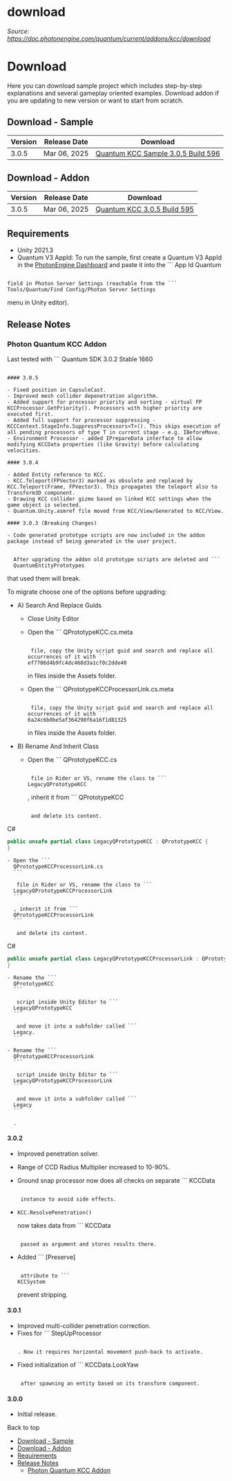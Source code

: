 # download

_Source: https://doc.photonengine.com/quantum/current/addons/kcc/download_

# Download

Here you can download sample project which includes step-by-step explanations and several gameplay oriented examples. Download addon if you are updating to new version or want to start from scratch.

## Download - Sample

| Version | Release Date | Download |
| --- | --- | --- |
| 3.0.5 | Mar 06, 2025 | [Quantum KCC Sample 3.0.5 Build 596](https://dashboard.photonengine.com/download/quantum/quantum-kcc-sample-3.0.5.zip) |

## Download - Addon

| Version | Release Date | Download |
| --- | --- | --- |
| 3.0.5 | Mar 06, 2025 | [Quantum KCC 3.0.5 Build 595](https://dashboard.photonengine.com/download/quantum/quantum-kcc-3.0.5.unitypackage) | [Release Notes](#3.0.5) |

## Requirements

- Unity 2021.3
- Quantum V3 AppId: To run the sample, first create a Quantum V3 AppId in the [PhotonEngine Dashboard](https://dashboard.photonengine.com) and paste it into the ```
App Id Quantum
```

field in Photon Server Settings (reachable from the ```
Tools/Quantum/Find Config/Photon Server Settings
```

menu in Unity editor).

## Release Notes

### Photon Quantum KCC Addon

Last tested with ```
Quantum SDK 3.0.2 Stable 1660
```

#### 3.0.5

- Fixed position in CapsuleCast.
- Improved mesh collider depenetration algorithm.
- Added support for processor priority and sorting - virtual FP KCCProcessor.GetPriority(). Processors with higher priority are executed first.
- Added full support for processor suppressing - KCCContext.StageInfo.SuppressProcessors<T>(). This skips execution of all pending processors of type T in current stage - e.g. IBeforeMove.
- Environment Processor - added IPrepareData interface to allow modifying KCCData properties (like Gravity) before calculating velocities.

#### 3.0.4

- Added Entity reference to KCC.
- KCC.Teleport(FPVector3) marked as obsolete and replaced by KCC.Teleport(Frame, FPVector3). This propagates the teleport also to Transform3D component.
- Drawing KCC collider gizmo based on linked KCC settings when the game object is selected.
- Quantum.Unity.asmref file moved from KCC/View/Generated to KCC/View.

#### 3.0.3 (Breaking Changes)

- Code generated prototype scripts are now included in the addon package instead of being generated in the user project.


  After upgrading the addon old prototype scripts are deleted and ```
  QuantumEntityPrototypes
  ```

   that used them will break.


  To migrate choose one of the options before upgrading:

  - A) Search And Replace Guids
    - Close Unity Editor
    - Open the ```
      QPrototypeKCC.cs.meta
      ```

       file, copy the Unity script guid and search and replace all occurrences of it with ```
      ef7706d4b9fc4dc468d3a1cf0c2dde40
      ```

       in files inside the Assets folder.
    - Open the ```
      QPrototypeKCCProcessorLink.cs.meta
      ```

       file, copy the Unity script guid and search and replace all occurrences of it with ```
      6a24c6b0be5af364298f6a16f1d81325
      ```

       in files inside the Assets folder.
  - B) Rename And Inherit Class


    - Open the ```
      QPrototypeKCC.cs
      ```

       file in Rider or VS, rename the class to ```
      LegacyQPrototypeKCC
      ```

      , inherit it from ```
      QPrototypeKCC
      ```

       and delete its content.

C#
```csharp
public unsafe partial class LegacyQPrototypeKCC : QPrototypeKCC {
}

```

    - Open the ```
      QPrototypeKCCProcessorLink.cs
      ```

       file in Rider or VS, rename the class to ```
      LegacyQPrototypeKCCProcessorLink
      ```

      , inherit it from ```
      QPrototypeKCCProcessorLink
      ```

       and delete its content.

C#
```csharp
public unsafe partial class LegacyQPrototypeKCCProcessorLink : QPrototypeKCCProcessorLink {
}

```

    - Rename the ```
      QPrototypeKCC
      ```

       script inside Unity Editor to ```
      LegacyQPrototypeKCC
      ```

       and move it into a subfolder called ```
      Legacy.
      ```

    - Rename the ```
      QPrototypeKCCProcessorLink
      ```

       script inside Unity Editor to ```
      LegacyQPrototypeKCCProcessorLink
      ```

       and move it into a subfolder called ```
      Legacy
      ```

      .

#### 3.0.2

- Improved penetration solver.
- Range of CCD Radius Multiplier increased to 10-90%.
- Ground snap processor now does all checks on separate ```
  KCCData
  ```

   instance to avoid side effects.
- ```
  KCC.ResolvePenetration()
  ```

   now takes data from ```
  KCCData
  ```

   passed as argument and stores results there.
- Added ```
  \[Preserve\]
  ```

   attribute to ```
  KCCSystem
  ```

   prevent stripping.

#### 3.0.1

- Improved multi-collider penetration correction.
- Fixes for ```
  StepUpProcessor
  ```

  . Now it requires horizontal movement push-back to activate.
- Fixed initialization of ```
  KCCData.LookYaw
  ```

   after spawning an entity based on its transform component.

#### 3.0.0

- Initial release.

Back to top

- [Download - Sample](#download-sample)
- [Download - Addon](#download-addon)
- [Requirements](#requirements)
- [Release Notes](#release-notes)
  - [Photon Quantum KCC Addon](#photon-quantum-kcc-addon)